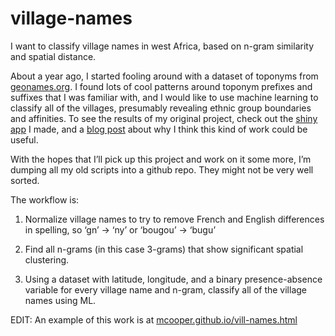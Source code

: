 # village-names

I want to classify village names in west Africa, based on n-gram similarity and spatial distance.

About a year ago, I started fooling around with a dataset of toponyms from [geonames.org](http://geonames.org).  I found lots of cool patterns around toponym prefixes and suffixes that I was familiar with, and I would like to use machine learning to classify all of the villages, presumably revealing ethnic group boundaries and affinities.  To see the results of my original project, check out the [shiny app](https://amadoukone.shinyapps.io/DuguTogo/) I made, and a [blog post](https://mcooper.github.io/philippines-twitter.html) about why I think this kind of work could be useful.

With the hopes that I’ll pick up this project and work on it some more, I’m dumping all my old scripts into a github repo.  They might not be very well sorted.

The workflow is:

1. Normalize village names to try to remove French and English differences in spelling, so ‘gn’ -> ‘ny’ or ‘bougou’ -> ‘bugu’

2. Find all n-grams (in this case 3-grams) that show significant spatial clustering.

3. Using a dataset with latitude, longitude, and a binary presence-absence variable for every village name and n-gram, classify all of the village names using ML.


EDIT:  An example of this work is at [mcooper.github.io/vill-names.html](http://mcooper.github.io/vill-names.html)
